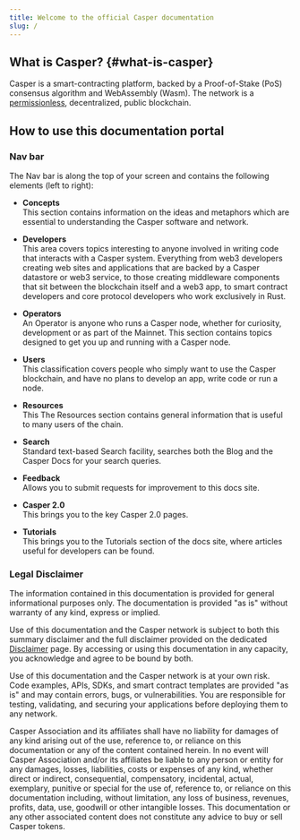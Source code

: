 ```yaml
---
title: Welcome to the official Casper documentation
slug: /
---
```


## What is Casper? {#what-is-casper}

Casper is a smart-contracting platform, backed by a Proof-of-Stake (PoS) consensus algorithm and WebAssembly (Wasm). The network is a [permissionless](./concepts/glossary/P.md#permissionless), decentralized, public blockchain.

## How to use this documentation portal

### Nav bar
The Nav bar is along the top of your screen and contains the following elements (left to right):

- **Concepts**  
  This section contains information on the ideas and metaphors which are essential to understanding the Casper software and network. 

- **Developers**  
  This area covers topics interesting to anyone involved in writing code that interacts with a Casper system. Everything from web3 developers creating web sites and applications that are backed by a Casper datastore or web3 service, to those creating middleware components that sit between the blockchain itself and a web3 app, to smart contract developers and core protocol developers who work exclusively in Rust. 

- **Operators**  
  An Operator is anyone who runs a Casper node, whether for curiosity, development or as part of the Mainnet. This section contains topics designed to get you up and running with a Casper node. 

- **Users**  
  This classification covers people who simply want to use the Casper blockchain, and have no plans to develop an app, write code or run a node.

- **Resources**  
  This The Resources section contains general information that is useful to many users of the chain.

- **Search**  
  Standard text-based Search facility, searches both the Blog and the Casper Docs for your search queries.

- **Feedback**  
  Allows you to submit requests for improvement to this docs site.

- **Casper 2.0**  
  This brings you to the key Casper 2.0 pages.

- **Tutorials**  
  This brings you to the Tutorials section of the docs site, where articles useful for developers can be found.  

### Legal Disclaimer

The information contained in this documentation is provided for general informational purposes only. The documentation is provided "as is" without warranty of any kind, express or implied. 

Use of this documentation and the Casper network is subject to both this summary disclaimer and the full disclaimer provided on the dedicated [Disclaimer](./disclaimer.md) page. By accessing or using this documentation in any capacity, you acknowledge and agree to be bound by both.

Use of this documentation and the Casper network is at your own risk. Code examples, APIs, SDKs, and smart contract templates are provided "as is" and may contain errors, bugs, or vulnerabilities. You are responsible for testing, validating, and securing your applications before deploying them to any network. 

Casper Association and its affiliates shall have no liability for damages of any kind arising out of the use, reference to, or reliance on this documentation or any of the content contained herein. In no event will Casper Association and/or its affiliates be liable to any person or entity for any damages, losses, liabilities, costs or expenses of any kind, whether direct or indirect, consequential, compensatory, incidental, actual, exemplary, punitive or special for the use of, reference to, or reliance on this documentation including, without limitation, any loss of business, revenues, profits, data, use, goodwill or other intangible losses. This documentation or any other associated content does not constitute any advice to buy or sell Casper tokens.
